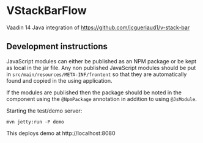 # VStackBarFlow

Vaadin 14 Java integration of https://github.com/jcgueriaud1/v-stack-bar

## Development instructions

JavaScript modules can either be published as an NPM package or be kept as local in
the jar file.
Any non published JavaScript modules should be put in `src/main/resources/META-INF/frontent`
so that they are automatically found and copied in the using application.

If the modules are published then the package should be noted in the
component using the `@NpmPackage` annotation in addition to using 
`@JsModule`.

Starting the test/demo server:
```
mvn jetty:run -P demo
```

This deploys demo at http://localhost:8080

